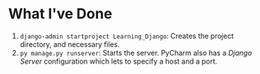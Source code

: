 # What I've Done

1. `django-admin startproject Learning_Django`: Creates the project directory, and necessary files.
1. `py manage.py runserver`: Starts the server. PyCharm also has a *Django Server* configuration which lets to specify a host and a port.
